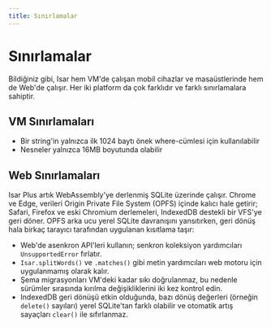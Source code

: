 ```yaml
---
title: Sınırlamalar
---
```


# Sınırlamalar

Bildiğiniz gibi, Isar hem VM'de çalışan mobil cihazlar ve masaüstlerinde hem de Web'de çalışır. Her iki platform da çok farklıdır ve farklı sınırlamalara sahiptir.

## VM Sınırlamaları

- Bir string'in yalnızca ilk 1024 baytı önek where-cümlesi için kullanılabilir
- Nesneler yalnızca 16MB boyutunda olabilir

## Web Sınırlamaları

Isar Plus artık WebAssembly'ye derlenmiş SQLite üzerinde çalışır. Chrome ve Edge, verileri Origin Private File System (OPFS) içinde kalıcı hale getirir; Safari, Firefox ve eski Chromium derlemeleri, IndexedDB destekli bir VFS'ye geri döner. OPFS arka ucu yerel SQLite davranışını yansıtırken, geri dönüş hala birkaç tarayıcı tarafından uygulanan kısıtlama taşır:

- Web'de asenkron API'leri kullanın; senkron koleksiyon yardımcıları `UnsupportedError` fırlatır.
- `Isar.splitWords()` ve `.matches()` gibi metin yardımcıları web motoru için uygulanmamış olarak kalır.
- Şema migrasyonları VM'deki kadar sıkı doğrulanmaz, bu nedenle sürümler sırasında kırılma değişikliklerini iki kez kontrol edin.
- IndexedDB geri dönüşü etkin olduğunda, bazı dönüş değerleri (örneğin `delete()` sayıları) yerel SQLite'tan farklı olabilir ve otomatik artış sayaçları `clear()` ile sıfırlanmaz.
